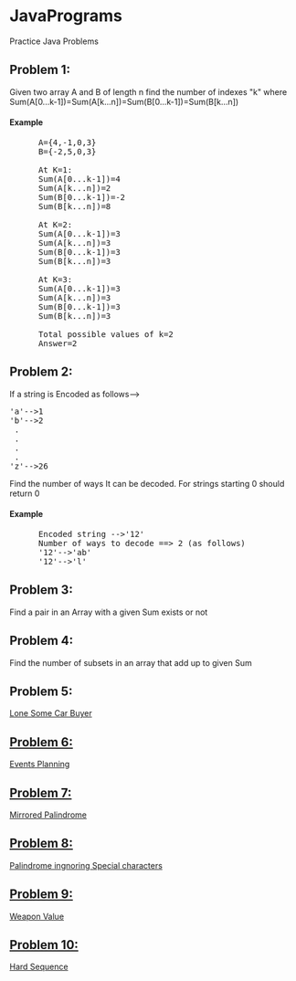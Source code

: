 # JavaPrograms
Practice Java Problems

## Problem 1:
Given two array A and B of length n find the number of indexes "k" where Sum(A[0...k-1])=Sum(A[k...n])=Sum(B[0...k-1])=Sum(B[k...n])

#### Example 
<pre>
      A={4,-1,0,3} 
      B={-2,5,0,3}
      
      At K=1:
      Sum(A[0...k-1])=4
      Sum(A[k...n])=2
      Sum(B[0...k-1])=-2
      Sum(B[k...n])=8
      
      At K=2:
      Sum(A[0...k-1])=3
      Sum(A[k...n])=3
      Sum(B[0...k-1])=3
      Sum(B[k...n])=3
      
      At K=3:
      Sum(A[0...k-1])=3
      Sum(A[k...n])=3
      Sum(B[0...k-1])=3
      Sum(B[k...n])=3
      
      Total possible values of k=2
      Answer=2
</pre>
## Problem 2:
If a string is Encoded as follows-->
<pre>
'a'-->1
'b'-->2
 .
 .
 .
 .
'z'-->26
</pre>
Find the number of ways It can be decoded.
For strings starting 0 should return 0
#### Example 
<pre>
      Encoded string -->'12'
      Number of ways to decode ==> 2 (as follows)
      '12'-->'ab'
      '12'-->'l'
</pre>
## Problem 3:
Find a pair in an Array with a given Sum exists or not

## Problem 4:
Find the number of subsets in an array that add up to given Sum

## Problem 5:

<a href="https://github.com/ashiagarwal73/JavaPrograms/blob/master/Problem5_Question.pdf">Lone Some Car Buyer
      

## Problem 6:

<a href="https://github.com/ashiagarwal73/JavaPrograms/blob/master/Problem6_Question.pdf">Events Planning   
     

## Problem 7:

<a href="https://github.com/ashiagarwal73/JavaPrograms/blob/master/Problem7_Question.pdf">Mirrored Palindrome 
      

## Problem 8:

<a href="https://github.com/ashiagarwal73/JavaPrograms/blob/master/Problem8_Question.pdf">Palindrome ingnoring Special characters

## Problem 9:

<a href="https://github.com/ashiagarwal73/JavaPrograms/blob/master/Problem9_Question.txt">Weapon Value

## Problem 10:

<a href="https://github.com/ashiagarwal73/JavaPrograms/blob/master/Problem10_Question.txt">Hard Sequence